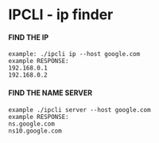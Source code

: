 # IPCLI - ip finder

#### FIND THE IP  
    example: ./ipcli ip --host google.com  
    example RESPONSE:  
    192.168.0.1  
    192.168.0.2  

#### FIND THE NAME SERVER  
    example ./ipcli server --host google.com  
    example RESPONSE:  
    ns.google.com  
    ns10.google.com  
                      
